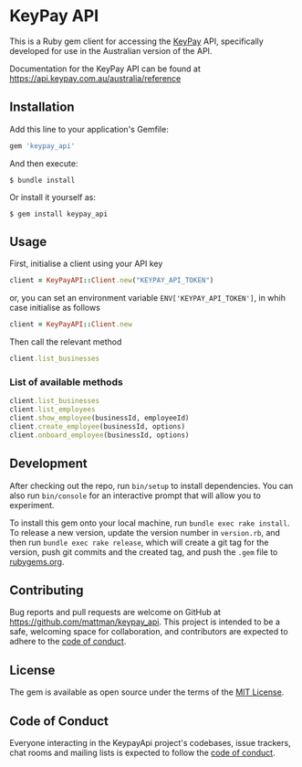 # KeyPay API

This is a Ruby gem client for accessing the [KeyPay](https://www.keypay.com.au) API, specifically developed for use in the Australian version of the API.

Documentation for the KeyPay API can be found at https://api.keypay.com.au/australia/reference

## Installation

Add this line to your application's Gemfile:

```ruby
gem 'keypay_api'
```

And then execute:

    $ bundle install

Or install it yourself as:

    $ gem install keypay_api

## Usage

First, initialise a client using your API key

```ruby
client = KeyPayAPI::Client.new("KEYPAY_API_TOKEN")
```

or, you can set an environment variable `ENV['KEYPAY_API_TOKEN']`, in whih case initialise as follows

```ruby
client = KeyPayAPI::Client.new
```

Then call the relevant method

```ruby
client.list_businesses
```

### List of available methods
```ruby
client.list_businesses
client.list_employees
client.show_employee(businessId, employeeId)
client.create_employee(businessId, options)
client.onboard_employee(businessId, options)
```

## Development

After checking out the repo, run `bin/setup` to install dependencies. You can also run `bin/console` for an interactive prompt that will allow you to experiment.

To install this gem onto your local machine, run `bundle exec rake install`. To release a new version, update the version number in `version.rb`, and then run `bundle exec rake release`, which will create a git tag for the version, push git commits and the created tag, and push the `.gem` file to [rubygems.org](https://rubygems.org).

## Contributing

Bug reports and pull requests are welcome on GitHub at https://github.com/mattman/keypay_api. This project is intended to be a safe, welcoming space for collaboration, and contributors are expected to adhere to the [code of conduct](https://github.com/mattman/keypay_api/blob/master/CODE_OF_CONDUCT.md).

## License

The gem is available as open source under the terms of the [MIT License](https://opensource.org/licenses/MIT).

## Code of Conduct

Everyone interacting in the KeypayApi project's codebases, issue trackers, chat rooms and mailing lists is expected to follow the [code of conduct](https://github.com/mattman/keypay_api/blob/master/CODE_OF_CONDUCT.md).
